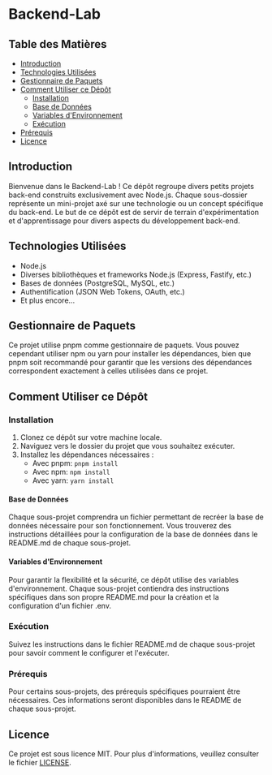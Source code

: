 # Backend-Lab

## Table des Matières
- [Introduction](#introduction)
- [Technologies Utilisées](#technologies-utilisées)
- [Gestionnaire de Paquets](#gestionnaire-de-paquets)
- [Comment Utiliser ce Dépôt](#comment-utiliser-ce-dépôt)
  - [Installation](#installation)
  - [Base de Données](#base-de-données)
  - [Variables d'Environnement](#variables-denvironnement)
  - [Exécution](#exécution)
- [Prérequis](#prérequis)
- [Licence](#licence)

## Introduction
Bienvenue dans le Backend-Lab ! Ce dépôt regroupe divers petits projets back-end construits exclusivement avec Node.js. Chaque sous-dossier représente un mini-projet axé sur une technologie ou un concept spécifique du back-end. Le but de ce dépôt est de servir de terrain d'expérimentation et d'apprentissage pour divers aspects du développement back-end.

## Technologies Utilisées
- Node.js
- Diverses bibliothèques et frameworks Node.js (Express, Fastify, etc.)
- Bases de données (PostgreSQL, MySQL, etc.)
- Authentification (JSON Web Tokens, OAuth, etc.)
- Et plus encore...

## Gestionnaire de Paquets
Ce projet utilise pnpm comme gestionnaire de paquets. Vous pouvez cependant utiliser npm ou yarn pour installer les dépendances, bien que pnpm soit recommandé pour garantir que les versions des dépendances correspondent exactement à celles utilisées dans ce projet.

## Comment Utiliser ce Dépôt

### Installation

1. Clonez ce dépôt sur votre machine locale.
2. Naviguez vers le dossier du projet que vous souhaitez exécuter.
3. Installez les dépendances nécessaires :
    - Avec pnpm: `pnpm install`
    - Avec npm: `npm install`
    - Avec yarn: `yarn install`

#### Base de Données
Chaque sous-projet comprendra un fichier permettant de recréer la base de données nécessaire pour son fonctionnement. Vous trouverez des instructions détaillées pour la configuration de la base de données dans le README.md de chaque sous-projet.

#### Variables d'Environnement
Pour garantir la flexibilité et la sécurité, ce dépôt utilise des variables d'environnement. Chaque sous-projet contiendra des instructions spécifiques dans son propre README.md pour la création et la configuration d'un fichier .env.

### Exécution
Suivez les instructions dans le fichier README.md de chaque sous-projet pour savoir comment le configurer et l'exécuter.

### Prérequis
Pour certains sous-projets, des prérequis spécifiques pourraient être nécessaires. Ces informations seront disponibles dans le README de chaque sous-projet.

## Licence
Ce projet est sous licence MIT. Pour plus d'informations, veuillez consulter le fichier [LICENSE](LICENSE).
